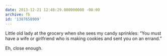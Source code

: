 ```yaml
---
date: 2013-12-21 12:48:29.000000000 -08:00
archive: fb
id: '1387658909'
---
```


Little old lady at the grocery when she sees my candy sprinkles: “You must have a wife or girlfriend who is making cookies and sent you on an errand.”

Eh, close enough.

